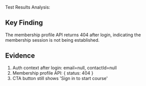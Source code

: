 Test Results Analysis:

## Key Finding
The membership profile API returns 404 after login, indicating the membership session is not being established.

## Evidence
1. Auth context after login: email=null, contactId=null
2. Membership profile API: { status: 404 }
3. CTA button still shows 'Sign in to start course'
